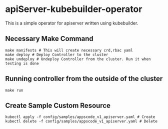 # apiServer-kubebuilder-operator
This is a simple operator for apiserver written using kubebuilder. 

## Necessary Make Command
```shell
make manifests # This will create necessary crd,rbac yaml
make deploy # Deploy Controller to the cluster
make undeploy # Undeploy Controller from the cluster. Run it when testing is done
```

## Running controller from the outside of the cluster
```shell
make run
```

## Create Sample Custom Resource
```shell
kubectl apply -f config/samples/appscode_v1_apiserver.yaml # Create
kubectl delete -f config/samples/appscode_v1_apiserver.yaml # Delete
```